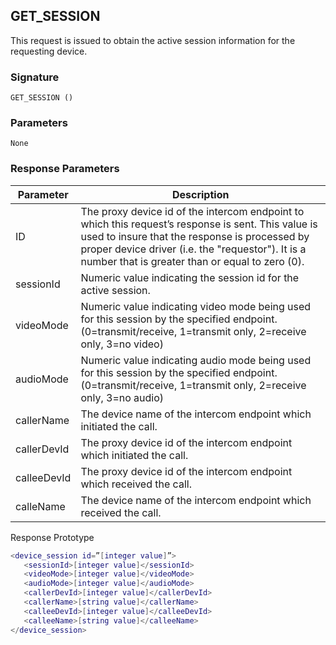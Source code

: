 ## GET\_SESSION

This request is issued to obtain the active session information for the requesting device.


### Signature

`GET_SESSION ()`


### Parameters

`None`


### Response Parameters

| Parameter | Description |
| --- | --- |
| ID | The proxy device id of the intercom endpoint to which this request’s response is sent.  This value is used to insure that the response is processed by proper device driver (i.e. the "requestor"). It is a number that is greater than or equal to zero (0). |
| sessionId | Numeric value indicating the session id for the active session. |
| videoMode |Numeric value indicating video mode being used for this session by the specified endpoint. (0=transmit/receive, 1=transmit only, 2=receive only, 3=no video) |
| audioMode | Numeric value indicating audio mode being used for this session by the specified endpoint. (0=transmit/receive, 1=transmit only, 2=receive only, 3=no audio) |
| callerName | The device name of the intercom endpoint which initiated the call. |
| callerDevId | The proxy device id of the intercom endpoint which initiated the call. |
| calleeDevId | The proxy device id of the intercom endpoint which received the call. |
| calleName |The device name of the intercom endpoint which received the call. |


Response Prototype

```lua
<device_session id=”[integer value]”>
   <sessionId>[integer value]</sessionId>
   <videoMode>[integer value]</videoMode>
   <audioMode>[integer value]</audioMode>
   <callerDevId>[integer value]</callerDevId>
   <callerName>[string value]</callerName>
   <calleeDevId>[integer value]</calleeDevId>
   <calleeName>[string value]</calleeName>
</device_session>
```

